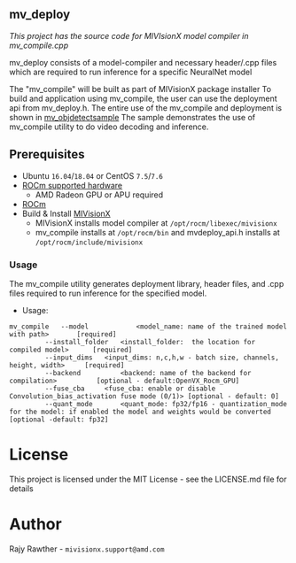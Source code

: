 ## mv_deploy

*This project has the source code for MIVIsionX model compiler in mv_compile.cpp*

mv_deploy consists of a model-compiler and necessary header/.cpp files which are required to run inference for a specific NeuralNet model

The "mv_compile" will be built as part of MIVisionX package installer
To build and application using mv_compile, the user can use the deployment api from mv_deploy.h.
The entire use of the mv_compile and deployment is shown in [mv_objdetectsample](../samples/inference/mv_objdetect)
The sample demonstrates the use of mv_compile utility to do video decoding and inference.

## Prerequisites

* Ubuntu `16.04`/`18.04` or CentOS `7.5`/`7.6`
* [ROCm supported hardware](https://rocm.github.io/ROCmInstall.html#hardware-support) 
	* AMD Radeon GPU or APU required
* [ROCm](https://github.com/RadeonOpenCompute/ROCm#installing-from-amd-rocm-repositories)
* Build & Install [MIVisionX](https://github.com/GPUOpen-ProfessionalCompute-Libraries/MIVisionX#linux-1)
	* MIVisionX installs model compiler at `/opt/rocm/libexec/mivisionx`
  * mv_compile installs at `/opt/rocm/bin` and mvdeploy_api.h installs at `/opt/rocm/include/mivisionx` 


### Usage
The mv_compile utility generates deployment library, header files, and .cpp files required to run inference for the specified model.

* Usage:
```
mv_compile   --model 	        <model_name: name of the trained model with path> 		[required]
	     --install_folder   <install_folder:  the location for compiled model> 		[required]
	     --input_dims 	<input_dims: n,c,h,w - batch size, channels, height, width> 	[required]
	     --backend 	        <backend: name of the backend for compilation> 	  		[optional - default:OpenVX_Rocm_GPU]
	     --fuse_cba 	<fuse_cba: enable or disable Convolution_bias_activation fuse mode (0/1)> [optional - default: 0]
	     --quant_mode       <quant_mode: fp32/fp16 - quantization_mode for the model: if enabled the model and weights would be converted [optional -default: fp32]
```

# License
This project is licensed under the MIT License - see the LICENSE.md file for details

# Author
Rajy Rawther - `mivisionx.support@amd.com`
